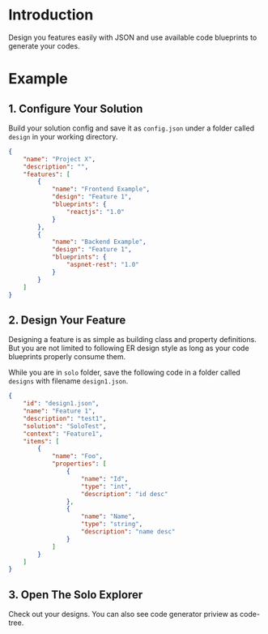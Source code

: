 # Introduction

Design you features easily with JSON and use available code blueprints to generate your codes.

# Example

## 1. Configure Your Solution
Build your solution config and save it as `config.json` under a folder called `design` in your working directory.
```json
{
    "name": "Project X",
    "description": "",
    "features": [
        {
            "name": "Frontend Example",
            "design": "Feature 1",
            "blueprints": {
                "reactjs": "1.0"
            }
        },
        {
            "name": "Backend Example",
            "design": "Feature 1",
            "blueprints": {
                "aspnet-rest": "1.0"
            }
        }
    ]
}
```
## 2. Design Your Feature
Designing a feature is as simple as building class and property definitions. But you are not limited to following ER design style as long as your code blueprints properly consume them.

While you are in `solo` folder, save the following code in a folder called `designs` with filename `design1.json`.
```json
{
    "id": "design1.json",
    "name": "Feature 1",
    "description": "test1",
    "solution": "SoloTest",
    "context": "Feature1",
    "items": [
        {
            "name": "Foo",
            "properties": [
                {
                    "name": "Id",
                    "type": "int",
                    "description": "id desc"
                },
                {
                    "name": "Name",
                    "type": "string",
                    "description": "name desc"
                }
            ]
        }
    ]
}
```

## 3. Open The Solo Explorer
Check out your designs. You can also see code generator priview as code-tree.
